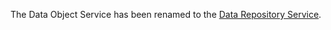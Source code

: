 The Data Object Service has been renamed to the [Data Repository Service](https://github.com/ga4gh/data-repository-service-schemas).